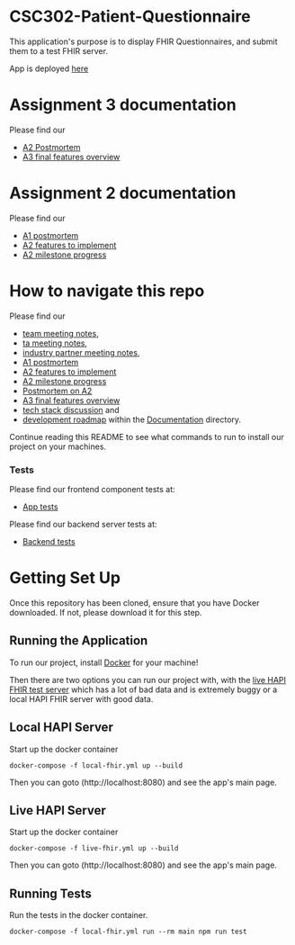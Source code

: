 # CSC302-Patient-Questionnaire

This application's purpose is to display FHIR Questionnaires, and submit them to a test FHIR server.

App is deployed [here](https://thoughtful-sticks-production.up.railway.app/)

# Assignment 3 documentation

Please find our

- [A2 Postmortem](Documentation/a2-postmortem.md)
- [A3 final features overview](Documentation/a3-features.md)

# Assignment 2 documentation

Please find our

- [A1 postmortem](Documentation/a1-postmortem.md)
- [A2 features to implement](Documentation/a2-features.md)
- [A2 milestone progress](Documentation/a2-milestones.md)

# How to navigate this repo

Please find our

- [team meeting notes](Documentation/team-meeting-notes.md),
- [ta meeting notes](Documentation/ta-meeting-notes.md),
- [industry partner meeting notes](Documentation/industry-partner-meeting-notes.md),
- [A1 postmortem](Documentation/a1-postmortem.md)
- [A2 features to implement](Documentation/a2-features.md)
- [A2 milestone progress](Documentation/a2-milestones.md)
- [Postmortem on A2](Documentation/postmortem-on-a2.md)
- [A3 final features overview](Documentation/a3-features.md)
- [tech stack discussion](Documentation/tech-stack.md) and
- [development roadmap](Documentation/development-plan.md) within the [Documentation](Documentation) directory.

Continue reading this README to see what commands to run to install our project on your machines.

### Tests

Please find our frontend component tests at:

- [App tests](app/test)

Please find our backend server tests at:

- [Backend tests](server/src/test)

# Getting Set Up

Once this repository has been cloned, ensure that you have Docker downloaded. If not, please download it for this step.

## Running the Application

To run our project, install [Docker](https://www.docker.com/) for your machine!

Then there are two options you can run our project with, with the [live HAPI FHIR test server]([http:](http://hapi.fhir.org/baseR4)) which has a lot of bad data and is extremely buggy or a local HAPI FHIR server with good data.

## Local HAPI Server
Start up the docker container
```
docker-compose -f local-fhir.yml up --build
```

Then you can goto (http://localhost:8080) and see the app's main page.

## Live HAPI Server
Start up the docker container
```
docker-compose -f live-fhir.yml up --build
```

Then you can goto (http://localhost:8080) and see the app's main page.

## Running Tests

Run the tests in the docker container.

```
docker-compose -f local-fhir.yml run --rm main npm run test
```
